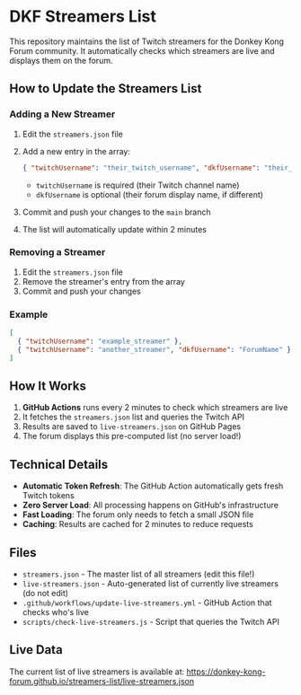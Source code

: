 # DKF Streamers List

This repository maintains the list of Twitch streamers for the Donkey Kong Forum community. It automatically checks which streamers are live and displays them on the forum.

## How to Update the Streamers List

### Adding a New Streamer

1. Edit the `streamers.json` file
2. Add a new entry in the array:
   ```json
   { "twitchUsername": "their_twitch_username", "dkfUsername": "their_forum_username" }
   ```
   - `twitchUsername` is required (their Twitch channel name)
   - `dkfUsername` is optional (their forum display name, if different)

3. Commit and push your changes to the `main` branch
4. The list will automatically update within 2 minutes

### Removing a Streamer

1. Edit the `streamers.json` file
2. Remove the streamer's entry from the array
3. Commit and push your changes

### Example

```json
[
  { "twitchUsername": "example_streamer" },
  { "twitchUsername": "another_streamer", "dkfUsername": "ForumName" }
]
```

## How It Works

1. **GitHub Actions** runs every 2 minutes to check which streamers are live
2. It fetches the `streamers.json` list and queries the Twitch API
3. Results are saved to `live-streamers.json` on GitHub Pages
4. The forum displays this pre-computed list (no server load!)

## Technical Details

- **Automatic Token Refresh**: The GitHub Action automatically gets fresh Twitch tokens
- **Zero Server Load**: All processing happens on GitHub's infrastructure
- **Fast Loading**: The forum only needs to fetch a small JSON file
- **Caching**: Results are cached for 2 minutes to reduce requests

## Files

- `streamers.json` - The master list of all streamers (edit this file!)
- `live-streamers.json` - Auto-generated list of currently live streamers (do not edit)
- `.github/workflows/update-live-streamers.yml` - GitHub Action that checks who's live
- `scripts/check-live-streamers.js` - Script that queries the Twitch API

## Live Data

The current list of live streamers is available at:
https://donkey-kong-forum.github.io/streamers-list/live-streamers.json